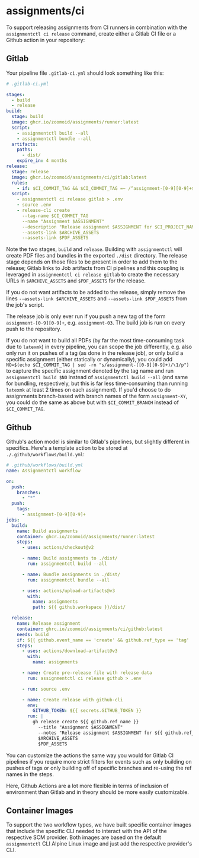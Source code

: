 # assignments/ci

To support releasing assignments from CI runners in combination with the
`assignmentctl ci release` command, create either a Gitlab CI file or a Github
action in your repository:

## Gitlab

Your pipeline file `.gitlab-ci.yml` should look something like this:

```yaml
# .gitlab-ci.yml

stages:
  - build
  - release
build:
  stage: build
  image: ghcr.io/zoomoid/assignments/runner:latest
  script:
    - assignmentctl build --all
    - assignmentctl bundle --all
  artifacts:
    paths:
      - dist/
    expire_in: 4 months
release:
  stage: release
  image: ghcr.io/zoomoid/assignments/ci/gitlab:latest
  rules:
    - if: $CI_COMMIT_TAG && $CI_COMMIT_TAG =~ /^assignment-[0-9][0-9]+$/
  script:
    - assignmentctl ci release gitlab > .env
    - source .env
    - release-cli create
      --tag-name $CI_COMMIT_TAG
      --name "Assignment $ASSIGNMENT"
      --description "Release assignment $ASSIGNMENT for $CI_PROJECT_NAME from CI"
      --assets-link $ARCHIVE_ASSETS
      --assets-link $PDF_ASSETS
```

Note the two stages, `build` and `release`. Building with `assignmentctl` will
create PDF files and bundles in the exported `./dist` directory. The release
stage depends on those files to be present in order to add them to the release;
Gitlab links to Job artifacts from CI pipelines and this coupling is leveraged
in `assignmentctl ci release gitlab` to create the necessary URLs in
`$ARCHIVE_ASSETS` and `$PDF_ASSETS` for the release.

If you do not want artifacts to be added to the release, simply remove the lines
`--assets-link $ARCHIVE_ASSETS` and `--assets-link $PDF_ASSETS` from the job's
script.

The release job is only ever run if you push a new tag of the form
`assignment-[0-9][0-9]+`, e.g. `assignment-03`. The build job is run on every
push to the repository.

If you do not want to build all PDFs (by far the most time-consuming task due to
`latexmk`) in every pipeline, you can scope the job differently, e.g. also only
run it on pushes of a tag (as done in the release job), or only build a specific
assignment (either statically or dynamically), you could add
`NO=$(echo $CI_COMMIT_TAG | sed -rn "s/assignment-([0-9][0-9]+)/\1/p")` to capture
the specific assignment denoted by the tag name and run `assignmentctl build $NO`
instead of `assignmentctl build --all` (and same for bundling, respectively, but
this is far less time-consuming than running `latexmk` at least 2 times on each
assignment). If you'd choose to do assignments branch-based with branch names of
the form `assignment-XY`, you could do the same as above but with
`$CI_COMMIT_BRANCH` instead of `$CI_COMMIT_TAG`.

## Github

Github's action model is similar to Gitlab's pipelines, but slightly different
in specifics. Here's a template action to be stored at
`./.github/workflows/build.yml`:

```yaml
# .github/workflows/build.yml
name: Assignmentctl workflow

on:
  push:
    branches:
      - "*"
  push:
    tags:
      - assignment-[0-9][0-9]+
jobs:
  build:
    name: Build assignments
    container: ghcr.io/zoomoid/assignments/runner:latest
    steps:
      - uses: actions/checkout@v2

      - name: Build assignments to ./dist/
        run: assignmentctl build --all

      - name: Bundle assignments in ./dist/
        run: assignmentctl bundle --all

      - uses: actions/upload-artifacts@v3
        with:
          name: assignments
          path: ${{ github.workspace }}/dist/

  release:
    name: Release assignment
    container: ghrc.io/zoomoid/assignments/ci/github:latest
    needs: build
    if: ${{ github.event_name == 'create' && github.ref_type == 'tag'  }}
    steps:
      - uses: actions/download-artifact@v3
        with:
          name: assignments

      - name: Create pre-release file with release data
        run: assignmentctl ci release github > .env

      - run: source .env

      - name: Create release with github-cli
        env:
          GITHUB_TOKEN: ${{ secrets.GITHUB_TOKEN }}
        run: |
          gh release create ${{ github.ref_name }}
            --title "Assignment $ASSIGNMENT"
            --notes "Release assignment $ASSIGNMENT for ${{ github.ref_name }} from CI"
            $ARCHIVE_ASSETS
            $PDF_ASSETS
```

You can customize the actions the same way you would for Gitlab CI pipelines if
you require more strict filters for events such as only building on pushes of
tags or only building off of specific branches and re-using the ref names in the
steps.

Here, Github Actions are a lot more flexible in terms of inclusion of
environment than Gitlab and in theory should be more easily customizable.

## Container Images

To support the two workflow types, we have built specific container images that
include the specific CLI needed to interact with the API of the respective SCM
provider. Both images are based on the default `assignmentctl` CLI Alpine Linux
image and just add the respective provider's CLI.
